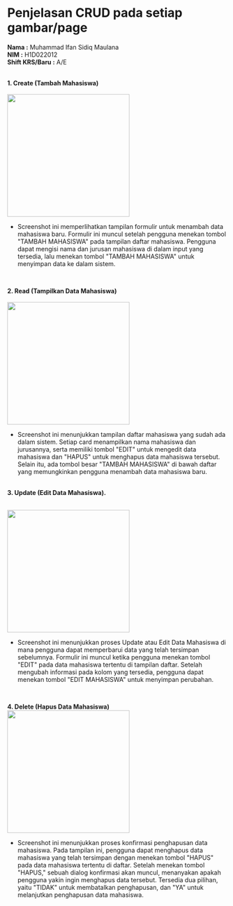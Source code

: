 # Penjelasan CRUD pada setiap gambar/page

<b> Nama :</b> Muhammad Ifan Sidiq Maulana <br>
<b> NIM :</b> H1D022012 <br>
<b> Shift KRS/Baru :</b> A/E <br> <br>

<b>1. Create (Tambah Mahasiswa) </b> <br> <br>
<img src="https://github.com/user-attachments/assets/d6d4907b-dcac-428a-b128-830a5dc70006" width="280">
<br>
<ul>
  <li>Screenshot ini memperlihatkan tampilan formulir untuk menambah data mahasiswa baru. Formulir ini muncul setelah pengguna menekan tombol "TAMBAH MAHASISWA" pada tampilan daftar mahasiswa. Pengguna dapat mengisi nama dan jurusan mahasiswa di dalam input yang tersedia, lalu menekan tombol "TAMBAH MAHASISWA" untuk menyimpan data ke dalam sistem.</li>
</ul>
<br>

<b>2. Read (Tampilkan Data Mahasiswa) </b> <br> <br>
<img src="https://github.com/user-attachments/assets/fe704f56-79c3-4075-9012-d55eb334a5a5" width="280">
<br> 
<ul>
  <li>Screenshot ini menunjukkan tampilan daftar mahasiswa yang sudah ada dalam sistem. Setiap card menampilkan nama mahasiswa dan jurusannya, serta memiliki tombol "EDIT" untuk mengedit data mahasiswa dan "HAPUS" untuk menghapus data mahasiswa tersebut. Selain itu, ada tombol besar "TAMBAH MAHASISWA" di bawah daftar yang memungkinkan pengguna menambah data mahasiswa baru.</li>
</ul>

<br>
<b>3. Update (Edit Data Mahasiswa).</b> <br> <br>

<img src="https://github.com/user-attachments/assets/ec1d56ca-f9a2-44c7-b8fd-be8e8add56f1" width="280"> <br>
<ul>
  <li>Screenshot ini menunjukkan proses Update atau Edit Data Mahasiswa di mana pengguna dapat memperbarui data yang telah tersimpan sebelumnya. Formulir ini muncul ketika pengguna menekan tombol "EDIT" pada data mahasiswa tertentu di tampilan daftar. Setelah mengubah informasi pada kolom yang tersedia, pengguna dapat menekan tombol "EDIT MAHASISWA" untuk menyimpan perubahan.</li>
</ul>
<br>

<b>4. Delete (Hapus Data Mahasiswa) </b> <br>
<img src="https://github.com/user-attachments/assets/ee0f8e4d-4b0e-4015-a228-665ddc19a72f" width="280" > <br>

<ul>
  <li>Screenshot ini menunjukkan proses konfirmasi penghapusan data mahasiswa. Pada tampilan ini, pengguna dapat menghapus data mahasiswa yang telah tersimpan dengan menekan tombol "HAPUS" pada data mahasiswa tertentu di daftar. Setelah menekan tombol "HAPUS," sebuah dialog konfirmasi akan muncul, menanyakan apakah pengguna yakin ingin menghapus data tersebut. Tersedia dua pilihan, yaitu "TIDAK" untuk membatalkan penghapusan, dan "YA" untuk melanjutkan penghapusan data mahasiswa.</li>
</ul>

